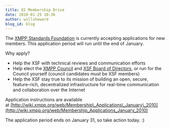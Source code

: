 ```yaml
---
title: Q1 Membership Drive
date: 2010-01-25 10:36
author: willsheward
blog_id: blog
---
```


The [XMPP Standards Foundation](http://xmpp.org/xsf/) is currently accepting applications for new members. This application period will run until the end of January.

Why apply?

-   Help the XSF with technical reviews and communication efforts
-   Help elect the [XMPP Council](http://xmpp.org/council/) and [XSF Board of Directors](http://xmpp.org/xsf/board/), or run for the Council yourself (council candidates must be XSF members)
-   Help the XSF stay true to its mission of building an open, secure, feature-rich, decentralized infrastructure for real-time communication and collaboration over the Internet

Application instructions are available at [http://wiki.xmpp.org/web/Membership\_Applications\_January\_2010](http://wiki.xmpp.org/web/Membership_Applications_January_2010)

The application period ends on January 31, so take action today. :)
